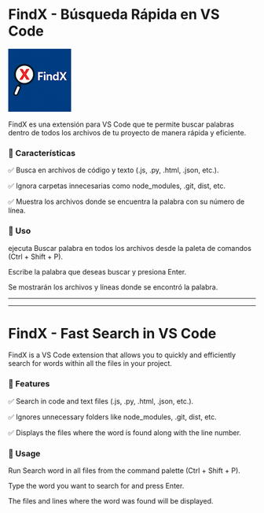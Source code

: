 # FindX - Búsqueda Rápida en VS Code

![logo](./assets/logo.png)  

FindX es una extensión para VS Code que te permite buscar palabras dentro de todos los archivos de tu proyecto de manera rápida y eficiente.

### 🔹 Características  


✅ Busca en archivos de código y texto (.js, .py, .html, .json, etc.).  

✅ Ignora carpetas innecesarias como node_modules, .git, dist, etc.  

✅ Muestra los archivos donde se encuentra la palabra con su número de línea.



### 🔹 Uso  

ejecuta Buscar palabra en todos los archivos desde la paleta de comandos (Ctrl + Shift + P).  

Escribe la palabra que deseas buscar y presiona Enter.  

Se mostrarán los archivos y líneas donde se encontró la palabra.  




---------------------------------------------------------------------------------------------
---------------------------------------------------------------------------------------------



# FindX - Fast Search in VS Code  


FindX is a VS Code extension that allows you to quickly and efficiently search for words within all the files in your project.

### 🔹 Features  

✅ Search in code and text files (.js, .py, .html, .json, etc.).  

✅ Ignores unnecessary folders like node_modules, .git, dist, etc.  

✅ Displays the files where the word is found along with the line number.  


### 🔹 Usage  

Run Search word in all files from the command palette (Ctrl + Shift + P).  

Type the word you want to search for and press Enter.  

The files and lines where the word was found will be displayed.  



